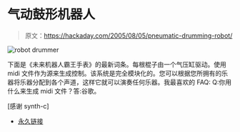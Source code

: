# 气动鼓形机器人

> 原文：<https://hackaday.com/2005/08/05/pneumatic-drumming-robot/>

![robot drummer](img/f513d8fd352e9e7fa14136ed1e546fc6.png)

下面是《未来机器人霸王手表》的最新词条。每根棍子由一个气压缸驱动。使用 midi 文件作为源来生成控制。该系统是完全模块化的。您可以根据您所拥有的乐器将乐器分配到各个声道，这样它就可以演奏任何乐器。我最喜欢的 FAQ: Q:你用什么来生成 midi 文件？答:谷歌。

[感谢 synth-c]

*   [永久链接](http://www.graffagnino.net/wwwpeart/)